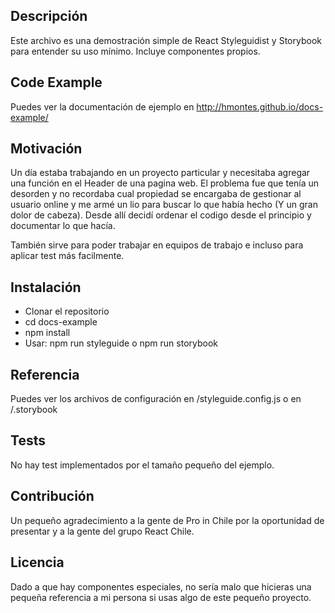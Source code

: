 ## Descripción

Este archivo es una demostración simple de React Styleguidist y Storybook para entender su uso mínimo. Incluye componentes propios.

## Code Example

Puedes ver la documentación de ejemplo en http://hmontes.github.io/docs-example/

## Motivación

Un día estaba trabajando en un proyecto particular y necesitaba agregar una función en el Header de una pagina web. El problema fue que tenía un desorden y no recordaba cual propiedad se encargaba de gestionar al usuario online y me armé un lio para buscar lo que había hecho (Y un gran dolor de cabeza). Desde allí decidí ordenar el codigo desde el principio y documentar lo que hacía.

También sirve para poder trabajar en equipos de trabajo e incluso para aplicar test más facilmente.

## Instalación

- Clonar el repositorio
- cd docs-example
- npm install
- Usar: npm run styleguide o npm run storybook

## Referencia

Puedes ver los archivos de configuración en /styleguide.config.js o en /.storybook

## Tests

No hay test implementados por el tamaño pequeño del ejemplo.

## Contribución

Un pequeño agradecimiento a la gente de Pro in Chile por la oportunidad de presentar y a la gente del grupo React Chile.

## Licencia

Dado a que hay componentes especiales, no sería malo que hicieras una pequeña referencia a mi persona si usas algo de este pequeño proyecto.